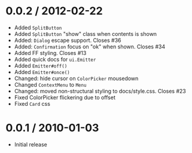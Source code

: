 
0.0.2 / 2012-02-22 
==================

  * Added `SplitButton`
  * Added `SplitButton` "show" class when contents is shown
  * Added: `Dialog` escape support. Closes #36
  * Added: `Confirmation` focus on "ok" when shown. Closes #34
  * Added FF styling. Closes #13
  * Added quick docs for `ui.Emitter`
  * Added `Emitter#off()`
  * Added `Emitter#once()`
  * Changed: hide cursor on `ColorPicker` mousedown
  * Changed `ContextMenu` to `Menu`
  * Changed: moved non-structural styling to docs/style.css. Closes #23
  * Fixed ColorPicker flickering due to offset
  * Fixed `Card` css

0.0.1 / 2010-01-03
==================

  * Initial release
